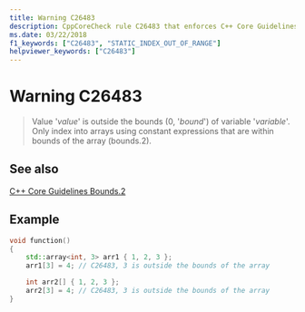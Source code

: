 ```yaml
---
title: Warning C26483
description: CppCoreCheck rule C26483 that enforces C++ Core Guidelines Bounds.2
ms.date: 03/22/2018
f1_keywords: ["C26483", "STATIC_INDEX_OUT_OF_RANGE"]
helpviewer_keywords: ["C26483"]
---
```

# Warning C26483

> Value '*value*' is outside the bounds (0, '*bound*') of variable '*variable*'. Only index into arrays using constant expressions that are within bounds of the array (bounds.2).

## See also

[C++ Core Guidelines Bounds.2](https://isocpp.github.io/CppCoreGuidelines/CppCoreGuidelines#Pro-bounds-arrayindex)

## Example

```cpp
void function()
{
    std::array<int, 3> arr1 { 1, 2, 3 };
    arr1[3] = 4; // C26483, 3 is outside the bounds of the array

    int arr2[] { 1, 2, 3 };
    arr2[3] = 4; // C26483, 3 is outside the bounds of the array
}
```
